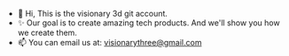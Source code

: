 - 👋 Hi, This is the visionary 3d git account.
- ✨ Our goal is to create amazing tech products. And we'll show you how we create them.
- 📫 You can email us at: visionarythree@gmail.com
